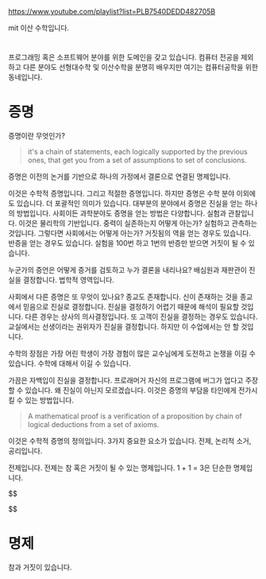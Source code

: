 https://www.youtube.com/playlist?list=PLB7540DEDD482705B

mit 이산 수학입니다.

#

프로그래밍 혹은 소프트웨어 분야를 위한 도메인을 갖고 있습니다. 컴퓨터 전공을 제외하고 다른 분야도 선형대수학 및 이산수학을 분명히 배우지만 여기는 컴퓨터공학을 위한 동네입니다.

# 증명

증명이란 무엇인가?

> it's a chain of statements, each logically supported by the previous ones, that get you from a set of assumptions to set of conclusions.

증명은 이전의 논거를 기반으로 하나의 가정에서 결론으로 연결된 명제입니다.

이것은 수학적 증명입니다. 그리고 적절한 증명입니다. 하지만 증명은 수학 분야 이외에도 있습니다. 더 포괄적인 의미가 있습니다. 대부분의 분야에서 증명은 진실을 얻는 하나의 방법입니다. 사회이든 과학분야도 증명을 얻는 방법은 다양합니다. 실험과 관찰입니다. 이것은 물리학의 기반입니다. 중력이 실존하는지 어떻게 아는가? 실험하고 관측하는 것입니다. 그렇다면 사회에서는 어떻게 아는가? 거짓됨의 역을 얻는 경우도 있습니다. 반증을 얻는 경우도 있습니다. 실험을 100번 하고 1번의 반증만 받으면 거짓이 될 수 있습니다.

누군가의 증언은 어떻게 증거를 검토하고 누가 결론을 내리나요? 배심원과 재판관이 진실을 결정합니다. 법학적 영역입니다.

사회에서 다른 증명은 또 무엇이 있나요? 종교도 존재합니다. 신이 존재하는 것을 종교에서 믿음으로 진실로 결정합니다. 진실을 결정하기 어렵기 때문에 해석이 필요할 것입니다. 다른 경우는 상사의 의사결정입니다. 또 고객이 진실을 결정하는 경우도 있습니다. 교실에서는 선생이라는 권위자가 진실을 결정합니다. 하지만 이 수업에서는 안 할 것입니다.

수학의 장점은 가장 어린 학생이 가장 경험이 많은 교수님에게 도전하고 논쟁을 이길 수 있습니다. 수학에 대해서 이길 수 있습니다.

가끔은 자백입이 진실을 결정합니다. 프로래머거 자신의 프로그램에 버그가 업다고 주장할 수 있습니다. 왜 진실이 아닌지 모르겠습니다. 이것은 증명의 부담을 타인에게 전가시킬 수 있는 방법입니다.

> A mathematical proof is a verification of a proposition by chain of logical deductions from a set of axioms.

이것은 수학적 증명의 정의입니다. 3가지 중요한 요소가 있습니다. 전제, 논리적 소거, 공리입니다.

전제입니다. 전제는 참 혹은 거짓이 될 수 있는 명제입니다. 1 + 1 = 3은 단순한 명제입니다.

$$


$$

# 명제

참과 거짓이 있습니다.
